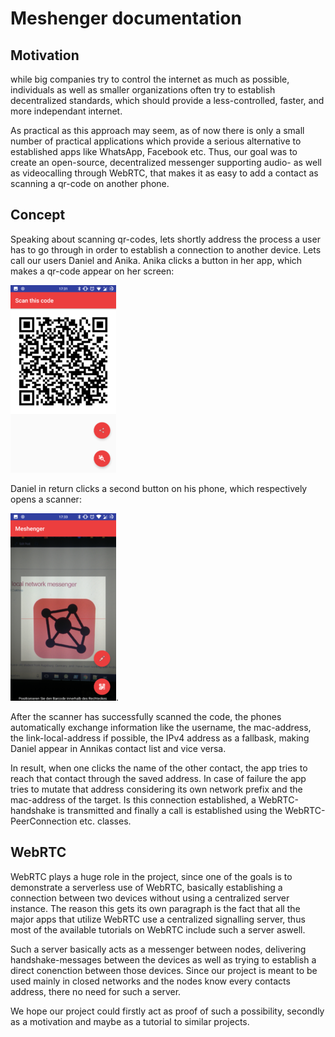Meshenger documentation
=============
## Motivation
while big companies try to control the internet as much as possible,
individuals as well as smaller organizations often try to establish decentralized 
standards, which should provide a less-controlled, faster, and more independant internet.

As practical as this approach may seem, as of now there is only a small number of practical applications
which provide a serious alternative to established apps like WhatsApp, Facebook etc.
Thus, our goal was to create an open-source, decentralized messenger supporting audio- as well as videocalling through WebRTC,
that makes it as easy to add a contact as scanning a qr-code on another phone.

## Concept
Speaking about scanning qr-codes, lets shortly address the process a user has to go through
in order to establish a connection to another device.
Lets call our users Daniel and Anika.
Anika clicks a button in her app, which makes a qr-code appear on her screen:

![QR-Code Offer](docs/qr_offer.png)

Daniel in return clicks a second button on his phone, which respectively opens a scanner:

![QR-Code Scanner](docs/qr_scanner.png).

After the scanner has successfully scanned the code, the phones automatically exchange information like the username, 
the mac-address, the link-local-address if possible, the IPv4 address as a fallbask, making Daniel appear in Annikas contact list and vice versa.

In result, when one clicks the name of the other contact, the app tries to reach that contact through the saved address.
In case of failure the app tries to mutate that address considering its own network prefix and the mac-address of the target.
Is this connection established, a WebRTC-handshake is transmitted and finally a call is established using the WebRTC-PeerConnection etc. classes.

## WebRTC
WebRTC plays a huge role in the project, since one of the goals is to demonstrate a serverless use of WebRTC, 
basically establishing a connection between two devices without using a centralized server instance.
The reason this gets its own paragraph is the fact that all the major apps that utilize WebRTC use a centralized signalling server,
thus most of the available tutorials on WebRTC include such a server aswell.

Such a server basically acts as a messenger between nodes, delivering handshake-messages between the devices
as well as trying to establish a direct conenction between those devices.
Since our project is meant to be used mainly in closed networks and the nodes know every contacts address, there no need for such a server.

We hope our project could firstly act as proof of such a possibility, secondly as a motivation and maybe as a tutorial to similar projects.
